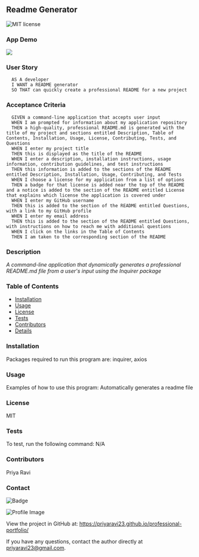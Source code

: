   ## Readme Generator 
  
  ![MIT license](http://img.shields.io/badge/license-MIT-brightgreen.svg)
  
  ### App Demo
  ![](images/readme-generator.gif)
  
  ### User Story
  
  ```text
    AS A developer
    I WANT a README generator
    SO THAT can quickly create a professional README for a new project
  ```
  
  ### Acceptance Criteria
  
  ```text
    GIVEN a command-line application that accepts user input
    WHEN I am prompted for information about my application repository
    THEN a high-quality, professional README.md is generated with the title of my project and sections entitled Description, Table of Contents, Installation, Usage, License, Contributing, Tests, and Questions
    WHEN I enter my project title
    THEN this is displayed as the title of the README
    WHEN I enter a description, installation instructions, usage information, contribution guidelines, and test instructions
    THEN this information is added to the sections of the README entitled Description, Installation, Usage, Contributing, and Tests
    WHEN I choose a license for my application from a list of options
    THEN a badge for that license is added near the top of the README and a notice is added to the section of the README entitled License that explains which license the application is covered under
    WHEN I enter my GitHub username
    THEN this is added to the section of the README entitled Questions, with a link to my GitHub profile
    WHEN I enter my email address
    THEN this is added to the section of the README entitled Questions, with instructions on how to reach me with additional questions
    WHEN I click on the links in the Table of Contents
    THEN I am taken to the corresponding section of the README
  ```
  
  ### Description
   *A command-line application that dynamically generates a professional README.md file from a user's input using the Inquirer package*
    
  ### Table of Contents
  - [Installation](#installation)
  - [Usage](#usage)
  - [License](#license)
  - [Tests](#tests)
  - [Contributors](#contributors)
  - [Details](#details)
  
  ### Installation
  Packages required to run this program are: inquirer, axios
  
  ### Usage
  Examples of how to use this program: Automatically generates a readme file
  
  ### License
  MIT
  
  ### Tests
  To test, run the following command: N/A
  
  ### Contributors
  Priya Ravi
  
  ### Contact
  
![Badge](https://img.shields.io/badge/Github-priyaravi23-4cbbb9) 
  
![Profile Image](https://github.com/priyaravi23.png?size=50)
  
View the project in GitHub at: https://priyaravi23.github.io/professional-portfolio/
  
If you have any questions, contact the author directly at priyaravi23@gmail.com.